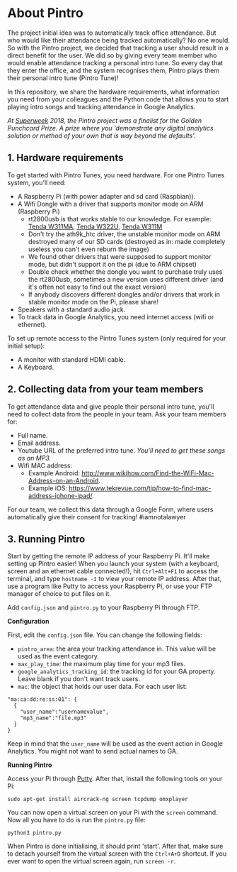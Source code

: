 # About Pintro

The project initial idea was to automatically track office attendance. But who would like their attendance being tracked automatically? No one would. So with the Pintro project, we decided that tracking a user should result in a direct benefit for the user. We did so by giving every team member who would enable attendance tracking a personal intro tune. So every day that they enter the office, and the system recognises them, Pintro plays them their personal intro tune (Pintro Tune)!

In this repository, we share the hardware requirements, what information you need from your colleagues and the Python code that allows you to start playing intro songs and tracking attendance in Google Analytics.

*At [Superweek](http://www.superweek.hu/) 2018, the Pintro project was a finalist for the Golden Punchcard Prize. A prize where you 'demonstrate any digital analytics solution or method of your own that is way beyond the defaults'.*

## 1. Hardware requirements
To get started with Pintro Tunes, you need hardware. For one Pintro Tunes system, you'll need:

- A Raspberry Pi (with power adapter and sd card (Raspbian)).
- A Wifi Dongle with a driver that supports monitor mode on ARM (Raspberry Pi)
    - rt2800usb is that works stable to our knowledge. For example: [Tenda W311MA](https://www.lightinthebox.com/nl/tenda-w311ma-150mbps-draadloze-n150-high-power-usb-adapter-draadloze-netwerkkaart-wifi-ontvanger-wi-fi-card-ap-functie_p5446216.html), [Tenda W322U](https://www.amazon.de/dp/B002IJA5J2/ref=pe_386171_38075861_TE_item), [Tenda W311M](https://wikidevi.com/wiki/Tenda_W311M)
    - Don't try the ath9k_htc driver, the unstable monitor mode on ARM destroyed many of our SD cards (destroyed as in: made completely useless you can't even reburn the image)
    - We found other drivers that were supposed to support monitor mode, but didn't support it on the pi (due to ARM chipset)
    - Double check whether the dongle you want to purchase truly uses the rt2800usb, sometimes a new version uses different driver (and it's often not easy to find out the exact version)
    - If anybody discovers different dongles and/or drivers that work in stable monitor mode on the Pi, please share!
- Speakers with a standard audio jack.
- To track data in Google Analytics, you need internet access (wifi or ethernet).

To set up remote access to the Pintro Tunes system (only required for your initial setup):

- A monitor with standard HDMI cable.
- A Keyboard.

## 2. Collecting data from  your team members

To get attendance data and give people their personal intro tune, you'll need to collect data from the people in your team. Ask your team members for:

- Full name.
- Email address.
- Youtube URL of the preferred intro tune. *You'll need to get these songs as an MP3.*
- Wifi MAC address:
  - Example Android: http://www.wikihow.com/Find-the-WiFi-Mac-Address-on-an-Android.
  - Example iOS: https://www.tekrevue.com/tip/how-to-find-mac-address-iphone-ipad/.
  
For our team, we collect this data through a Google Form, where users automatically give their consent for tracking! \#iamnotalawyer

## 3. Running Pintro

Start by getting the remote IP address of your Raspberry Pi. It'll make setting up Pintro easier! When you launch your system (with a keyboard, screen and an ethernet cable connected!), hit `Ctrl+Alt+F1` to access the terminal, and type `hostname -I` to view your remote IP address. After that, use a program like Putty to access your Raspberry Pi, or use your FTP manager of choice to put files on it. 

Add `config.json` and `pintro.py` to your Raspberry Pi through FTP. 

**Configuration**

First, edit the `config.json` file. You can change the following fields:

- `pintro_area`: the area your tracking attendance in. This value will be used as the event category.
- `max_play_time`: the maximum play time for your mp3 files. 
- `google_analytics_tracking_id`: the tracking id for your GA property. Leave blank if you don't want track users.
- `mac`: the object that holds our user data. For each user list:

```
"ma:ca:dd:re:ss:01": {
  {
    "user_name":"usernamevalue",
    "mp3_name":"file.mp3"
  }
}
```

Keep in mind that the `user_name` will be used as the event action in Google Analytics. You might not want to send actual names to GA. 

**Running Pintro**

Access your Pi through [Putty](https://www.putty.org/). After that, install the following tools on your Pi:

```sudo apt-get install aircrack-ng screen tcpdump omxplayer```

You can now open a virtual screen on your Pi with the `screen` command. Now all you have to do is run the `pintro.py` file:

```
python3 pintro.py
```

When Pintro is done initialising, it should print 'start'. After that, make sure to detach yourself from the virtual screen with the `Ctrl+A+D` shortcut. If you ever want to open the virtual screen again, run `screen -r`. 


